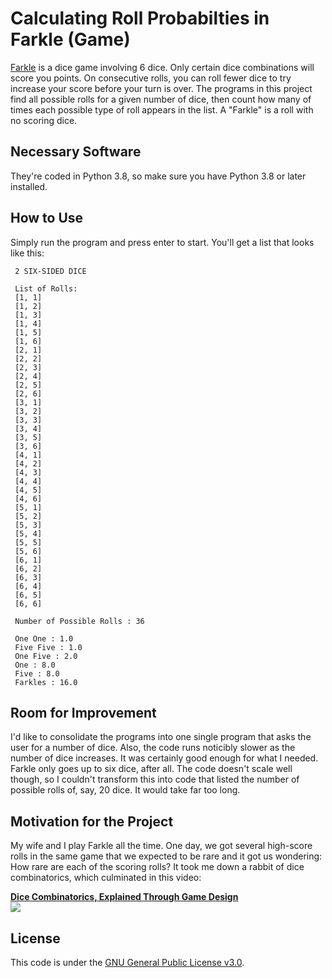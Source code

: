 # Calculating Roll Probabilties in Farkle (Game)
<a href="https://en.wikipedia.org/wiki/Farkle">Farkle</a> is a dice game involving 6 dice. Only certain dice combinations will score you points. On consecutive rolls, you can roll fewer dice to try increase your score before your turn is over. The programs in this project find all possible rolls for a given number of dice, then count how many of times each possible type of roll appears in the list. A &quot;Farkle&quot; is a roll with no scoring dice.

## Necessary Software
They're coded in Python 3.8, so make sure you have Python 3.8 or later installed.

## How to Use
Simply run the program and press enter to start. You'll get a list that looks like this:

```
 2 SIX-SIDED DICE

 List of Rolls:
 [1, 1]
 [1, 2]
 [1, 3]
 [1, 4]
 [1, 5]
 [1, 6]
 [2, 1]
 [2, 2]
 [2, 3]
 [2, 4]
 [2, 5]
 [2, 6]
 [3, 1]
 [3, 2]
 [3, 3]
 [3, 4]
 [3, 5]
 [3, 6]
 [4, 1]
 [4, 2]
 [4, 3]
 [4, 4]
 [4, 5]
 [4, 6]
 [5, 1]
 [5, 2]
 [5, 3]
 [5, 4]
 [5, 5]
 [5, 6]
 [6, 1]
 [6, 2]
 [6, 3]
 [6, 4]
 [6, 5]
 [6, 6]

 Number of Possible Rolls : 36

 One One : 1.0
 Five Five : 1.0
 One Five : 2.0
 One : 8.0
 Five : 8.0
 Farkles : 16.0
```

## Room for Improvement
I'd like to consolidate the programs into one single program that asks the user for a number of dice. Also, the code runs noticibly slower as the number of dice increases. It was certainly good enough for what I needed. Farkle only goes up to six dice, after all. The code doesn't scale well though, so I couldn't transform this into code that listed the number of possible rolls of, say, 20 dice. It would take far too long.

## Motivation for the Project
My wife and I play Farkle all the time. One day, we got several high-score rolls in the same game that we expected to be rare and it got us wondering: How rare are each of the scoring rolls? It took me down a rabbit of dice combinatorics, which culminated in this video:

<a href="https://youtu.be/zBa5TWXfDEo">
    <b>Dice Combinatorics, Explained Through Game Design</b></br>
    <img src="https://img.youtube.com/vi/zBa5TWXfDEo/mqdefault.jpg">
</a>

## License
This code is under the <a href="https://github.com/ScienceAsylum/Farkle-Probability/blob/main/LICENSE">GNU General Public License v3.0</a>.
